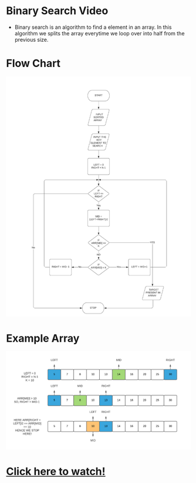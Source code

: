 # Binary Search Video 
- Binary search is an algorithm to find a element in an array. In this algorithm we splits the array everytime we loop over into half from the previous size.

# Flow Chart 

![Binayry search flow chart](img2.png)

# Example Array

![eg.](img1.png)

# [Click here to watch!](https://drive.google.com/file/d/1w5CdObHlBt0WxNIrkS8AJZp8bXZPra3n/view?usp=sharing)